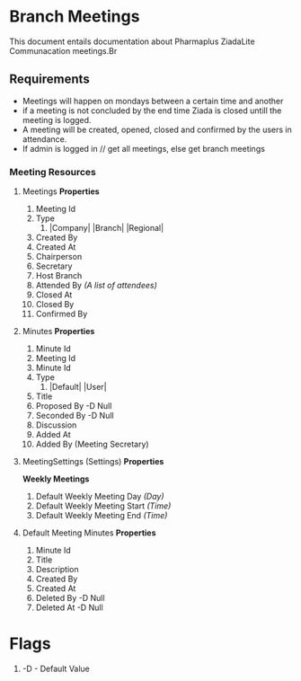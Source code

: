 <!-- Author _Vee -->
<!-- Sept 05 2023 0:12 -->
# Branch Meetings

This document entails documentation about Pharmaplus ZiadaLite Communacation meetings.Br

## Requirements

- Meetings will happen on mondays between a certain time and another
- if a meeting is not concluded by the end time Ziada is closed untill the meeting is logged.
- A meeting will be created, opened, closed and confirmed by the users in attendance.
- If admin is logged in // get all meetings,  else get branch meetings

### Meeting Resources

1. Meetings
    **Properties**
    1. Meeting Id
    2. Type
       1. |Company| |Branch| |Regional|
    3. Created By
    4. Created At
    5. Chairperson
    6. Secretary
    7. Host Branch
    8. Attended By *(A list of attendees)*
    9. Closed At
    10. Closed By
    11. Confirmed By

2. Minutes
    **Properties**

   1. Minute Id
   2. Meeting Id
   3. Minute Id
   4. Type
      1. |Default| |User|
   5. Title
   6. Proposed By -D Null
   7. Seconded By -D Null
   8. Discussion
   9. Added At
   10. Added By (Meeting Secretary)

3. MeetingSettings (Settings)
    **Properties**

    **Weekly Meetings**

   1. Default Weekly Meeting Day *(Day)*
   2. Default Weekly Meeting Start *(Time)*
   3. Default Weekly Meeting End *(Time)*

4. Default Meeting Minutes
    **Properties**

    1. Minute Id
    2. Title
    3. Description
    4. Created By
    5. Created At
    6. Deleted By -D Null
    7. Deleted At -D Null

<!-- Flags -->
# Flags

 1. -D - Default Value
